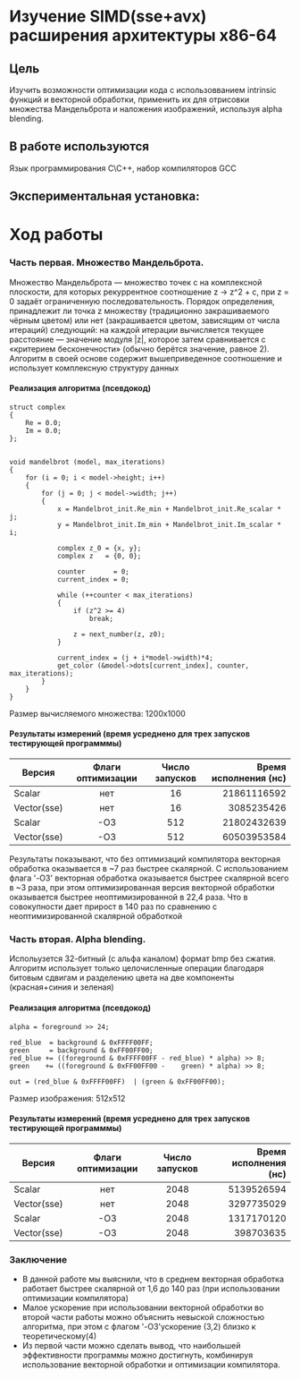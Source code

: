#  Изучение SIMD(sse+avx) расширения архитектуры x86-64

## Цель
Изучить возможности оптимизации кода с использовванием intrinsic функций и векторной обработки, применить их для отрисовки множества  Мандельброта и наложения изображений, используя alpha blending.

## В работе используются
Язык программирования C\C++, набор  компиляторов GCC

## Экспериментальная установка: 

# Ход работы

### Часть первая. Множество Мандельброта.
Множество Мандельброта — множество точек c на комплексной плоскости, для которых рекуррентное соотношение z -> z^2 + c, при z = 0 задаёт ограниченную последовательность. 
Порядок определения, принадлежит ли точка z множеству (традиционно закрашиваемого чёрным цветом) или нет (закрашивается цветом, зависящим от числа итераций) следующий: на каждой итерации вычисляется текущее расстояние — значение модуля |z|, которое затем сравнивается с «критерием бесконечности» (обычно берётся значение, равное 2). 
Алгоритм в своей основе содержит вышеприведенное соотношение и использует комплексную структуру данных
#### Реализация алгоритма (псевдокод)
    struct complex
    {
        Re = 0.0;
        Im = 0.0;
    };


    void mandelbrot (model, max_iterations)
    {
        for (i = 0; i < model->height; i++)
        {
            for (j = 0; j < model->width; j++)
            {
                x = Mandelbrot_init.Re_min + Mandelbrot_init.Re_scalar * j;
                y = Mandelbrot_init.Im_min + Mandelbrot_init.Im_scalar * i;
        
                complex z_0 = {x, y};
                complex z   = {0, 0};

                counter       = 0;
                current_index = 0;

                while (++counter < max_iterations)
                {
                    if (z^2 >= 4)
                        break;
    
                    z = next_number(z, z0);
                }

                current_index = (j + i*model->width)*4;
                get_color (&model->dots[current_index], counter, max_iterations);
            }
        }
    }
Размер вычисляемого множества: 1200х1000

#### Результаты измерений (время усреднено для трех запусков тестирующей программмы)

| Версия      | Флаги оптимизации | Число запусков | Время исполнения (нс) |
| ------      | :------:          | :------:       | ------: |
| Scalar      | нет               | 16             |21861116592 | 
| Vector(sse) | нет               | 16             | 3085235426 |
| Scalar      | -О3               | 512            | 21802432639 |
| Vector(sse) | -О3               | 512            | 60503953584 |
 
Результаты показывают, что без оптимизаций компилятора векторная обработка оказывается в ~7 раз быстрее скалярной. С использованием флага '-O3' векторная обработка оказывается быстрее скалярной всего в ~3 раза, при этом оптимизированная версия векторной обработки оказывается быстрее неоптимизированной в 22,4 раза. Что в совокупности дает прирост в 140 раз по сравнению с неоптимизированной скалярной обработкой

### Часть вторая. Alpha blending.
Испольузется 32-битный (с альфа каналом) формат bmp без сжатия.
Алгоритм использует только целочисленные операции благодаря битовым сдвигам и разделению цвета на две компоненты (красная+синия и зеленая)

#### Реализация алгоритма (псевдокод)
	alpha = foreground >> 24;

	red_blue  = background & 0xFFFF00FF;
	green     = background & 0xFF00FF00;
	red_blue += ((foreground & 0xFFFF00FF - red_blue) * alpha) >> 8;
	green    += ((foreground & 0xFF00FF00 -    green) * alpha) >> 8;

	out = (red_blue & 0xFFFF00FF)  | (green & 0xFF00FF00);

Размер изображения: 512x512

#### Результаты измерений (время усреднено для трех запусков тестирующей программмы)

| Версия      | Флаги оптимизации | Число запусков | Время исполнения (нс) |
| ------      | :------:          | :------:       | ------: |
| Scalar      | нет               | 2048           | 5139526594 | 
| Vector(sse) | нет               | 2048           | 3297735029 |
| Scalar      | -О3               | 2048           | 1317170120 |
| Vector(sse) | -О3               | 2048           |  398703635 |



### Заключение
- В данной работе мы выяснили, что в среднем векторная обработка работает быстрее скалярной от 1,6 до 140 раз (при использовании оптимизации компилятора)
- Малое ускорение при использовании векторной обработки во второй части работы можно объяснить невыской сложностью алгоритма, при этом с флагом '-O3'ускорение (3,2) близко к теоретическому(4)
- Из первой части можно сделать вывод, что наибольшей эффективности программы можно достигнуть, комбинируя использование векторной обработки и оптимизации компилятора. 

